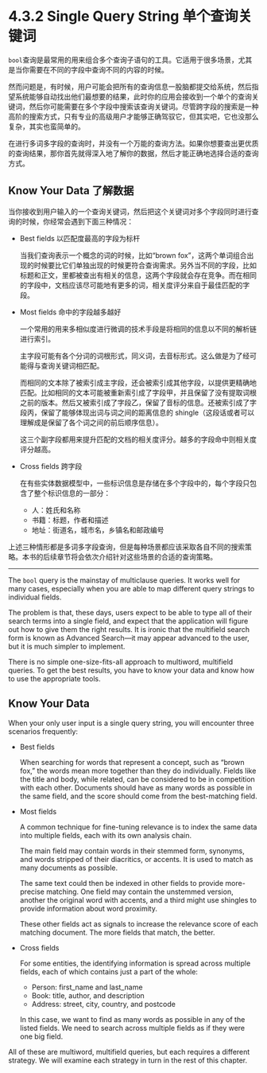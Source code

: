 # 4.3.2 Single Query String 单个查询关键词

`bool`查询是最常用的用来组合多个查询子语句的工具。它适用于很多场景，尤其是当你需要在不同的字段中查询不同的内容的时候。

然而问题是，有时候，用户可能会把所有的查询信息一股脑都提交给系统，然后指望系统能够自动找出他们最想要的结果，此时你的应用会接收到一个单个的查询关键词，然后你可能需要在多个字段中搜索该查询关键词。尽管跨字段的搜索是一种高阶的搜索方式，只有专业的高级用户才能够正确驾驭它，但其实吧，它也没那么复杂，其实也蛮简单的。

在进行多词多字段的查询时，并没有一个万能的查询方法。如果你想要查出更优质的查询结果，那你首先就得深入地了解你的数据，然后才能正确地选择合适的查询方式。

## Know Your Data 了解数据

当你接收到用户输入的一个查询关键词，然后把这个关键词对多个字段同时进行查询的时候，你经常会遇到下面三种情况：

* Best fields 以匹配度最高的字段为标杆

  当我们查询表示一个概念的词的时候，比如“brown fox”，这两个单词组合出现的时候要比它们单独出现的时候更符合查询需求。另外当不同的字段，比如标题和正文，里都被查出有相关的信息，这两个字段就会存在竞争。而在相同的字段中，文档应该尽可能地有更多的词，相关度评分来自于最佳匹配的字段。
  
* Most fields 命中的字段越多越好

  一个常用的用来多相似度进行微调的技术手段是将相同的信息以不同的解析链进行索引。
  
  主字段可能有各个分词的词根形式，同义词，去音标形式。这么做是为了经可能得与查询关键词相匹配。
  
  而相同的文本除了被索引成主字段，还会被索引成其他字段，以提供更精确地匹配。比如相同的文本可能被重新索引成了字段甲，并且保留了没有提取词根之前的版本。然后又被索引成了字段乙，保留了音标的信息。还被索引成了字段丙，保留了能够体现出词与词之间的距离信息的 shingle（这段话或者可以理解成是保留了各个词之间的前后顺序信息）。

  这三个副字段都用来提升匹配的文档的相关度评分。越多的字段命中则相关度评分越高。

* Cross fields 跨字段

  在有些实体数据模型中，一些标识信息是存储在多个字段中的，每个字段只包含了整个标识信息的一部分：
  
  * 人：姓氏和名称
  * 书籍：标题，作者和描述
  * 地址：街道名，城市名，乡镇名和邮政编号
  
上述三种情形都是多词多字段查询，但是每种场景都应该采取各自不同的搜索策略。本书的后续章节将会依次介绍针对这些场景的合适的查询策略。

***

The `bool` query is the mainstay of multiclause queries. It works well for many cases, especially when you are able to map different query strings to individual fields.

The problem is that, these days, users expect to be able to type all of their search terms into a single field, and expect that the application will figure out how to give them the right results. It is ironic that the multifield search form is known as Advanced Search—it may appear advanced to the user, but it is much simpler to implement.

There is no simple one-size-fits-all approach to multiword, multifield queries. To get the best results, you have to know your data and know how to use the appropriate tools.

## Know Your Data

When your only user input is a single query string, you will encounter three scenarios frequently:

* Best fields

  When searching for words that represent a concept, such as “brown fox,” the words mean more together than they do individually. Fields like the title and body, while related, can be considered to be in competition with each other. Documents should have as many words as possible in the same field, and the score should come from the best-matching field.

* Most fields
  
  A common technique for fine-tuning relevance is to index the same data into multiple fields, each with its own analysis chain.

  The main field may contain words in their stemmed form, synonyms, and words stripped of their diacritics, or accents. It is used to match as many documents as possible.

  The same text could then be indexed in other fields to provide more-precise matching. One field may contain the unstemmed version, another the original word with accents, and a third might use shingles to provide information about word proximity.

  These other fields act as signals to increase the relevance score of each matching document. The more fields that match, the better.

* Cross fields

  For some entities, the identifying information is spread across multiple fields, each of which contains just a part of the whole:
  
  * Person: first_name and last_name
  * Book: title, author, and description
  * Address: street, city, country, and postcode
  
  In this case, we want to find as many words as possible in any of the listed fields. We need to search across multiple fields as if they were one big field.

All of these are multiword, multifield queries, but each requires a different strategy. We will examine each strategy in turn in the rest of this chapter.

